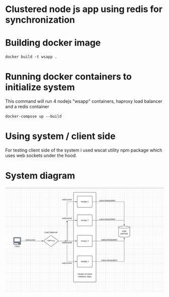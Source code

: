 # Clustered node js app using redis for synchronization

# Building docker image

    docker build -t wsapp .

# Running docker containers to initialize system

This command will run 4 nodejs "wsapp" containers, haproxy load balancer and a redis container

    docker-compose up --build

# Using system / client side

For testing client side of the system i used wscat utility npm package which uses web sockets under the hood.

# System diagram

![system diagram](./assets/system-diagram.png)
